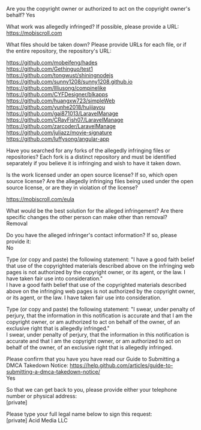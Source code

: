 Are you the copyright owner or authorized to act on the copyright owner's behalf?
Yes

What work was allegedly infringed? If possible, please provide a URL:  
https://mobiscroll.com

What files should be taken down? Please provide URLs for each file, or if the entire repository, the repository's URL:

https://github.com/mobeifeng/hades  
https://github.com/Gethinguo/test1  
https://github.com/tongwust/shiningnodejs  
https://github.com/sunny1208/sunny1208.github.io  
https://github.com/llliusong/compinelike  
https://github.com/CYFDesigner/blkapps  
https://github.com/huangxw723/simpleWeb  
https://github.com/yunhe2018/huijiayou  
https://github.com/gai871013/LaravelManage  
https://github.com/CRayFish07/LaravelManage  
https://github.com/zarcoder/LaravelManage  
https://github.com/juliazz/movie-signature  
https://github.com/luffysong/angular-app  

Have you searched for any forks of the allegedly infringing files or repositories? Each fork is a distinct repository and must be identified separately if you believe it is infringing and wish to have it taken down.

Is the work licensed under an open source license? If so, which open source license? Are the allegedly infringing files being used under the open source license, or are they in violation of the license?

https://mobiscroll.com/eula

What would be the best solution for the alleged infringement? Are there specific changes the other person can make other than removal?  
Removal

Do you have the alleged infringer's contact information? If so, please provide it:  
No

Type (or copy and paste) the following statement: "I have a good faith belief that use of the copyrighted materials described above on the infringing web pages is not authorized by the copyright owner, or its agent, or the law. I have taken fair use into consideration."  
I have a good faith belief that use of the copyrighted materials described above on the infringing web pages is not authorized by the copyright owner, or its agent, or the law. I have taken fair use into consideration.

Type (or copy and paste) the following statement: "I swear, under penalty of perjury, that the information in this notification is accurate and that I am the copyright owner, or am authorized to act on behalf of the owner, of an exclusive right that is allegedly infringed."  
I swear, under penalty of perjury, that the information in this notification is accurate and that I am the copyright owner, or am authorized to act on behalf of the owner, of an exclusive right that is allegedly infringed.

Please confirm that you have you have read our Guide to Submitting a DMCA Takedown Notice: https://help.github.com/articles/guide-to-submitting-a-dmca-takedown-notice/  
Yes 

So that we can get back to you, please provide either your telephone number or physical address:  
[private]

Please type your full legal name below to sign this request:   
[private] Acid Media LLC

